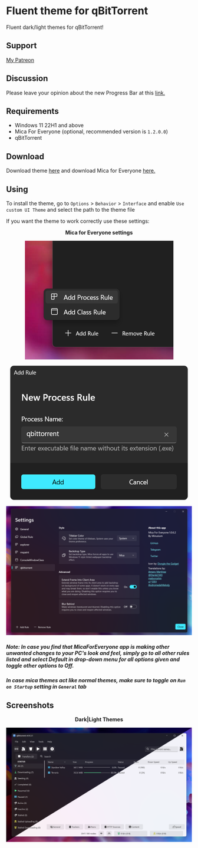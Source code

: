# Fluent theme for qBitTorrent
Fluent dark/light themes for qBitTorrent!  

## Support
[My Patreon](https://www.patreon.com/witalihirsch)

## Discussion
Please leave your opinion about the new Progress Bar at this [link.](https://github.com/witalihirsch/qBitTorrent-fluent-theme/discussions/15/)

## Requirements
- Windows 11 22H1 and above
- Mica For Everyone (optional, recommended version is `1.2.0.0`)
- qBitTorrent

## Download
Download theme [here](https://github.com/witalihirsch/qBitTorrent-fluent-theme/releases/) and download Mica for Everyone [here.](https://github.com/MicaForEveryone/MicaForEveryone/releases/) 

## Using
To install the theme, go to `Options` > `Behavior` > `Interface` and enable `Use custom UI Theme` and select the path to the theme file

If you want the theme to work correctly use these settings:

<p align="center"><b>Mica for Everyone settings</b></p>


<p align="center">
  <img alt="Screenshot 1" src="screenshots/mica1.png">
</p>
<p align="center">
  <img alt="Screenshot 2" src="screenshots/mica2.png">
</p>
<p align="center">
  <img alt="Screenshot 3" src="screenshots/mica3.png">
</p>

##### Note: In case you find that MicaForEveryone app is making other unwanted changes to your PC's look and feel, simply go to all other rules listed and select Default in drop-down menu for all options given and toggle other options to Off.
##### In case mica themes act like normal themes, make sure to toggle on `Run on Startup` setting in `General` tab

## Screenshots
<p align="center"><b>Dark|Light Themes</b></p>

![Screenshot 4](screenshots/qbittorrent.png)

